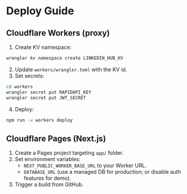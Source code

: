 # Deploy Guide

## Cloudflare Workers (proxy)
1. Create KV namespace:
```bash
wrangler kv namespace create LINKEDIN_HUB_KV
```
2. Update `workers/wrangler.toml` with the KV id.
3. Set secrets:
```bash
cd workers
wrangler secret put RAPIDAPI_KEY
wrangler secret put JWT_SECRET
```
4. Deploy:
```bash
npm run -w workers deploy
```

## Cloudflare Pages (Next.js)
1. Create a Pages project targeting `app/` folder.
2. Set environment variables:
   - `NEXT_PUBLIC_WORKER_BASE_URL` to your Worker URL.
   - `DATABASE_URL` (use a managed DB for production; or disable auth features for demo).
3. Trigger a build from GitHub.
